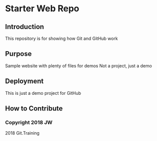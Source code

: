 # Starter Web Repo

## Introduction
This repository is for showing how Git and GitHub work

## Purpose

Sample website with plenty of files for demos
Not a project, just a demo

## Deployment

This is just a demo project for GitHub



## How to Contribute

### Copyright 2018 JW

2018 Git.Training